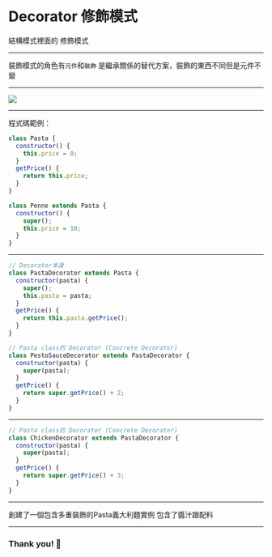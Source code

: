 # Decorator 修飾模式
結構模式裡面的 修飾模式

---

裝飾模式的角色有`元件`和`裝飾`
是繼承關係的替代方案，裝飾的東西不同但是元件不變

---

![](https://i.imgur.com/DPAx5sk.png)


---

程式碼範例：
```javascript
class Pasta {
  constructor() {
    this.price = 0;
  }
  getPrice() {
    return this.price;
  }
}
```
```javascript
class Penne extends Pasta {
  constructor() {
    super();
    this.price = 10;
  }
}
```

---

```javascript
// Decorator本身
class PastaDecorator extends Pasta {
  constructor(pasta) {
    super();
    this.pasta = pasta;
  }
  getPrice() {
    return this.pasta.getPrice();
  }
}
```
```javascript
// Pasta class的 Decorator (Concrete Decorator)
class PestoSauceDecorator extends PastaDecorator {
  constructor(pasta) {
    super(pasta);
  }
  getPrice() {
    return super.getPrice() + 2;
  }
}
```

---

```javascript
// Pasta class的 Decorator (Concrete Decorator)
class ChickenDecorator extends PastaDecorator {
  constructor(pasta) {
    super(pasta);
  }
  getPrice() {
    return super.getPrice() + 3;
  }
}
```

---

創建了一個包含多重裝飾的Pasta義大利麵實例
包含了醬汁跟配料

---

### Thank you! :monkey: 